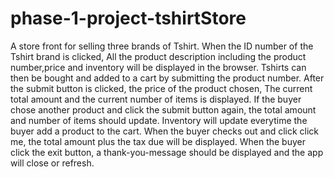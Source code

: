 # phase-1-project-tshirtStore
A store front for selling three brands of Tshirt.
When the ID number of the Tshirt brand is clicked, All the product description including the product number,price and inventory will be displayed in the browser.
Tshirts can then be bought and added to a cart by submitting the product number.
After the submit button is clicked, the price of the product chosen, The current total amount and the current number of items is displayed.
If the buyer chose another product and click the submit button again, the total amount and number of items should update.
Inventory will update everytime the buyer add a product to the cart.
When the buyer checks out and click click me, the total amount plus the tax due will be displayed.
When the buyer click the exit button, a thank-you-message should be displayed and the app will close or refresh.

